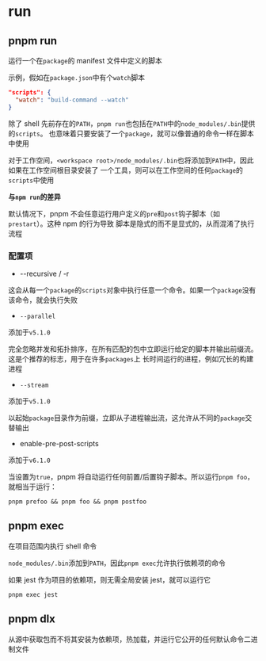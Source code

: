 # run

## pnpm run

运行一个在`package`的 manifest 文件中定义的脚本

示例，假如在`package.json`中有个`watch`脚本

```json
"scripts": {
  "watch": "build-command --watch"
}
```

除了 shell 先前存在的`PATH`，`pnpm run`也包括在`PATH`中的`node_modules/.bin`提供的`scripts`。
也意味着只要安装了一个`package`，就可以像普通的命令一样在脚本中使用

对于工作空间，`<workspace root>/node_modules/.bin`也将添加到`PATH`中，因此如果在工作空间根目录安装了
一个工具，则可以在工作空间的任何`package`的`scripts`中使用

**与`npm run`的差异**

默认情况下，pnpm 不会任意运行用户定义的`pre`和`post`钩子脚本（如`prestart`）。这种 npm 的行为导致
脚本是隐式的而不是显式的，从而混淆了执行流程

### 配置项

- --recursive / -r

这会从每一个`package`的`scripts`对象中执行任意一个命令。如果一个`package`没有该命令，就会执行失败

- `--parallel`

添加于`v5.1.0`

完全忽略并发和拓扑排序，在所有匹配的包中立即运行给定的脚本并输出前缀流。这是个推荐的标志，用于在许多`packages`上
长时间运行的进程，例如冗长的构建进程

- `--stream`

添加于`v5.1.0`

以起始`package`目录作为前缀，立即从子进程输出流，这允许从不同的`package`交替输出

- enable-pre-post-scripts

添加于`v6.1.0`

当设置为`true`，pnpm 将自动运行任何前置/后置钩子脚本。所以运行`pnpm foo`，就相当于运行：

```
pnpm prefoo && pnpm foo && pnpm postfoo
```

## pnpm exec

在项目范围内执行 shell 命令

`node_modules/.bin`添加到`PATH`，因此`pnpm exec`允许执行依赖项的命令

如果 jest 作为项目的依赖项，则无需全局安装 jest，就可以运行它

```
pnpm exec jest
```

## pnpm dlx

从源中获取包而不将其安装为依赖项，热加载，并运行它公开的任何默认命令二进制文件
